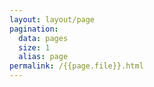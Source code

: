 ```yaml
---
layout: layout/page
pagination:
  data: pages
  size: 1
  alias: page
permalink: /{{page.file}}.html
---
```


